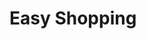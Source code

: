 <h1>Easy Shopping</h1>
<br>
<br>
<img src="https://github.com/rebeccarezende/Easy-Shopping/blob/main/assets/Easy%20Shopping.png?raw=true >

